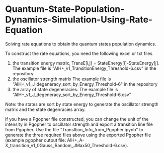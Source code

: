 # Quantum-State-Population-Dynamics-Simulation-Using-Rate-Equation
Solving rate equations to obtain the quantum states population dynamics. 

To construct the rate equations, you need the following excel or txt files.

1. the transition energy matrix, TransE[i,j] = StateEnergy[i]-StateEnergy[j]. 
    The example file is "AlH+_v1_TransitionEnergy_Threshold-6.csv" in the repository.
2. the oscillator strength matrix
    The example file is "AlH+_v1_J_degeneracy_sort_by_Energy_Threshold-6" in the repository
3. the array of state degeneracies.
    The example file is "AlH+_v1_J_degeneracy_sort_by_Energy_Threshold-6.csv"
    
Note: the states are sort by state energy to generate the oscillator strength matrix and the state degenracies array.

If you have a Pgopher file constructed, you can change the unit of the intensity in Pgopher to oscillator strength and export a transition line file from Pgopher. Use the file "TransItion_Info_from_Pgopher.ipynb" to generate the three required files above using the exported Pgopher file (example pgopher output file: AlH+_A-X_transition_v1_0Gauss_Random_JMax50_Threshold-6.csv).
